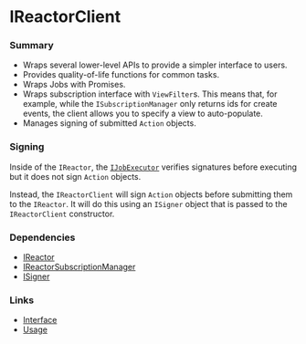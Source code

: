 # IReactorClient

### Summary

- Wraps several lower-level APIs to provide a simpler interface to users.
- Provides quality-of-life functions for common tasks.
- Wraps Jobs with Promises.
- Wraps subscription interface with `ViewFilter`s. This means that, for example, while the `ISubscriptionManager` only returns ids for create events, the client allows you to specify a view to auto-populate.
- Manages signing of submitted `Action` objects.

### Signing

Inside of the `IReactor`, the [`IJobExecutor`](../Jobs/index.md) verifies signatures before executing but it does not sign `Action` objects.

Instead, the `IReactorClient` will sign `Action` objects before submitting them to the `IReactor`. It will do this using an `ISigner` object that is passed to the `IReactorClient` constructor.

### Dependencies

- [IReactor](../Reactor/index.md)
- [IReactorSubscriptionManager](../Subscriptions/index.md)
- [ISigner](signer.md)

### Links

* [Interface](interface.md)
* [Usage](usage.md)

